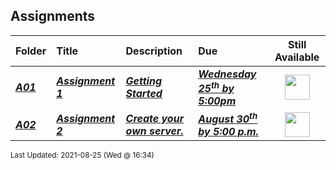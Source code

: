 ## Assignments

| Folder | Title | Description | Due | Still Available |
|:------|:------|:------|:------|:-----:|
| ***<a href="https://github.com/rugbyprof/5303-Adv-Database/tree/master/Assignments/A01">A01</a>*** | ***<a href="https://github.com/rugbyprof/5303-Adv-Database/tree/master/Assignments/A01"> Assignment 1 </a>*** | ***<a href="https://github.com/rugbyprof/5303-Adv-Database/tree/master/Assignments/A01"> Getting Started</a>*** | ***<a href="https://github.com/rugbyprof/5303-Adv-Database/tree/master/Assignments/A01"> Wednesday  25<sup>th</sup> by 5:00pm</a>*** | <img src="https://cs.msutexas.edu/~griffin/zcloud/zcloud-files/traffic_light_blank_side.png" width="40"> |
| ***<a href="https://github.com/rugbyprof/5303-Adv-Database/tree/master/Assignments/A02">A02</a>*** | ***<a href="https://github.com/rugbyprof/5303-Adv-Database/tree/master/Assignments/A02"> Assignment 2 </a>*** | ***<a href="https://github.com/rugbyprof/5303-Adv-Database/tree/master/Assignments/A02"> Create your own server.</a>*** | ***<a href="https://github.com/rugbyprof/5303-Adv-Database/tree/master/Assignments/A02"> August 30<sup>th</sup> by 5:00 p.m.</a>*** | <img src="https://cs.msutexas.edu/~griffin/zcloud/zcloud-files/traffic_light_blank_side.png" width="40"> |

<sup>Last Updated: 2021-08-25 (Wed @ 16:34)</sup>